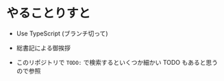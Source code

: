 # やることりすと

- Use TypeScript (ブランチ切って)
- 総書記による御挨拶

- このリポジトリで `TODO:` で検索するといくつか細かい TODO もあると思うので参照
